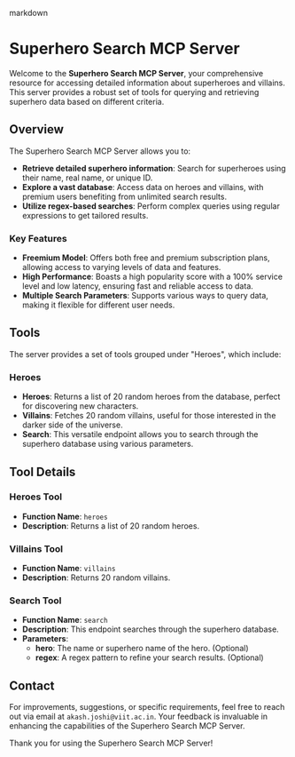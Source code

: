 markdown
# Superhero Search MCP Server

Welcome to the **Superhero Search MCP Server**, your comprehensive resource for accessing detailed information about superheroes and villains. This server provides a robust set of tools for querying and retrieving superhero data based on different criteria.

## Overview

The Superhero Search MCP Server allows you to:

- **Retrieve detailed superhero information**: Search for superheroes using their name, real name, or unique ID.
- **Explore a vast database**: Access data on heroes and villains, with premium users benefiting from unlimited search results.
- **Utilize regex-based searches**: Perform complex queries using regular expressions to get tailored results. 

### Key Features

- **Freemium Model**: Offers both free and premium subscription plans, allowing access to varying levels of data and features.
- **High Performance**: Boasts a high popularity score with a 100% service level and low latency, ensuring fast and reliable access to data.
- **Multiple Search Parameters**: Supports various ways to query data, making it flexible for different user needs.

## Tools

The server provides a set of tools grouped under "Heroes", which include:

### Heroes

- **Heroes**: Returns a list of 20 random heroes from the database, perfect for discovering new characters.
- **Villains**: Fetches 20 random villains, useful for those interested in the darker side of the universe.
- **Search**: This versatile endpoint allows you to search through the superhero database using various parameters.

## Tool Details

### Heroes Tool

- **Function Name**: `heroes`
- **Description**: Returns a list of 20 random heroes.

### Villains Tool

- **Function Name**: `villains`
- **Description**: Returns 20 random villains.

### Search Tool

- **Function Name**: `search`
- **Description**: This endpoint searches through the superhero database.
- **Parameters**:
  - **hero**: The name or superhero name of the hero. (Optional)
  - **regex**: A regex pattern to refine your search results. (Optional)

## Contact

For improvements, suggestions, or specific requirements, feel free to reach out via email at `akash.joshi@viit.ac.in`. Your feedback is invaluable in enhancing the capabilities of the Superhero Search MCP Server.

Thank you for using the Superhero Search MCP Server!